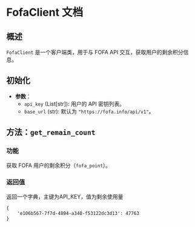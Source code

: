 # FofaClient 文档

## 概述

`FofaClient` 是一个客户端类，用于与 FOFA API 交互，获取用户的剩余积分信息。

## 初始化
- **参数**：
  - `api_key` (List[str]): 用户的 API 密钥列表。
  - `base_url` (str): 默认为 `"https://fofa.info/api/v1"`。

## 方法：`get_remain_count`

### 功能

获取 FOFA 用户的剩余积分（`fofa_point`）。

### 返回值

返回一个字典，主键为API_KEY，值为剩余使用量

```text
{
    'e106b567-7f7d-4894-a340-f53122dc3d13': 47763
}
```